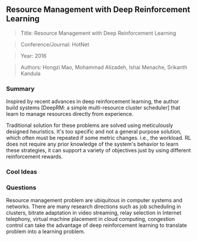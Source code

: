 ## Resource Management with Deep Reinforcement Learning

> Title: Resource Management with Deep Reinforcement Learning 

> Conference/Journal: HotNet

> Year: 2016

> Authors: Hongzi Mao, Mohammad Alizadeh, Ishai Menache, Srikanth Kandula

### Summary

Inspired by recent advances in deep reinforcement learning, the author build systems [DeepRM: a simple multi-resource cluster scheduler] that learn to manage resources directly from experience.

Traditional solution for these problems are solved using meticulously designed heuristics. It's too specific and not a general purpose solution, which often must be
repeated if some metric changes. i.e., the workload. RL does not require any prior knowledge of the system's behavior to learn these strategies, it can support a variety of objectives just by using different reinforcement rewards.

### Cool Ideas


### Questions

Resource management problem are ubiquitous in computer systems and networks. There are many research directions such as job scheduling in clusters, bitrate adaptation in video streaming, relay selection in Internet telephony, virtual machine placement in cloud computing, congestion control can take the advantage of deep reinforcement learning to translate problem into a learning problem.

